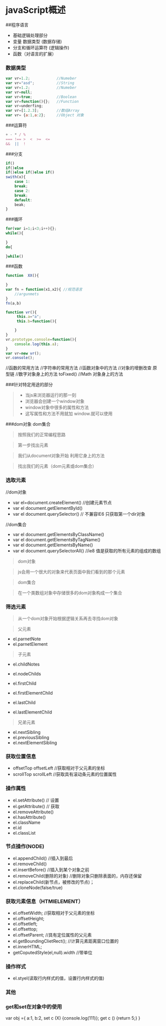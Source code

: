 # javaScript概述

##程序语言

  * 基础逻辑处理部分
  * 变量 数据类型 (数据存储)
  * 分支和循环运算符    (逻辑操作)
  * 函数（对语言的扩展）
 ### 数据类型
```javascript
var vr=1.2;            //Numeber
var vr="asd";          //String
var vr=1.2;            //Numeber
var vr=null; 
var vr=true;           //Boolean
var vr=function(){};   //Function
var vr=underfing;
var vr=[1.2.3];        //数组Array
var vr= {a:1,a:2};     //Object 对象
```
###运算符
```javascript
+ - * / %
=== !== >  <  >=  <=
&&  ||  !
```
###分支
```javascript
if()
if()else
if()else if()else if()
swith(x){
	case 1:
	break;
	case 2:
	break;
	default:
	beak;
}
```
###循环
```javascript
for(var i=1;i<3;i++){};
while(){
	
}
do{
	
}while()
```
###函数
```javascript
function  XX(){
	
}
var fn = function(x1,x2){ //规范语言
	//argunmets
}
fn(a,b)

function vr(){
	 this.a="a";
	 this.b=function(){

	}
}
vr.prototype.console=function(){
	console.log(this.a);
}
var vr=new vr();
vr.console();
```
//函数的常用方法
//字符串的常用方法
//函数对象中的方法
//对象的增删改查 原型链
//数字对象身上的方法 toFixed()
//Math 对象身上的方法



###针对特定用途的部分
> * 当js来浏览器运行的那一刻
> * 浏览器会创建一个window对象
> * window对象中很多的属性和方法
> * 这写属性和方法不用就加 window.就可以使用
 
###dom对象  dom集合

> 按照我们的正常编程思路

> 第一步找出元素

> 我们从document对象开始 利用它身上的方法

> 找出我们的元素（dom元素或dom集合）

### 选取元素
//dom对象
* var el=document.createElement()  //创建元素节点
* var el document.getElementById()
* var el document.querySelector()       // 不兼容IE6    只获取第一个dir对象

//dom集合
* var el document.getElementsByClassName()
* var el document.getElementsByTagName()
* var el document.getElementsByName()
* var el document.querySelectorAll()   //ie8     值是获取的所有元素的组成的数组

>dom对象

>js会用一个很大的对象来代表页面中我们看到的那个元素


>dom集合

>在一个类数组对象中存储很多的dom对象构成一个集合


### 筛选元素

> 从一个dom对象开始根据逻辑关系再去寻找dom对象

> 父元素

* el.parnetNote
* el.parnetElement


> 子元素
* el.childNotes
* el.nodeChilds

* el.firstChild
* el.firstElementChild


* el.lastChild
* el.lastElementChild

> 兄弟元素

* el.nextSibling
* el.previousSibling
* el.nextElementSibling

### 获取位置信息
* offsetTop   offsetLeft  //获取相对于父元素的坐标
* scrollTop   scrollLeft  //获取具有滚动条元素的位置属性

### 操作属性

* el.setAttribute()    //  设置
* el.getAttribute()    // 获取
* el.removeAttribute()
* el.hasAttribute()
* el.className
* el.id
* el.classList

### 节点操作(NODE)

* el.appendChild()     //插入到最后
* el.removeChild()       
* el.insertBefore()  //插入到某个对象之前
* el.removeChild(删除的对象)     //删除对象只删除表面的，内存还保留
* el.replaceChild(新节点，被修改的节点)；
* el.cloneNode(false/true)


### 获取元素信息（HTMlELEMENT）

* el.offsetWidth;           //获取相对于父元素的坐标
* el.offsetHeight;       
* el.offsetleft;                 
* el.offsettop;
* el.offsetParent;  //具有定位属性的父元素
* el.getBoundingClietRect();  //计算元素距离窗口位置的
* el.innerHTML;
* getCoputedStyle(el,null).width //带单位

### 操作样式

* el.styel(读取行内样式的值，设置行内样式的值)



### 其他

### get和set在对象中的使用
 var obj ={
	a:1,
	b:2,
	set c (X) {console.log(111)};
	get c () {return 5;}
}
